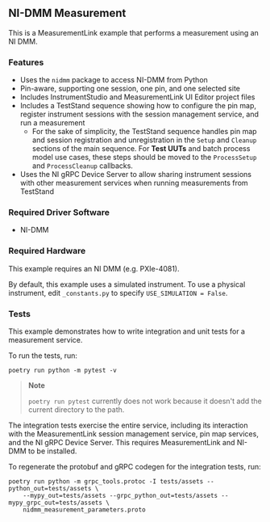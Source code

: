 ## NI-DMM Measurement

This is a MeasurementLink example that performs a measurement using an NI DMM.

### Features

- Uses the `nidmm` package to access NI-DMM from Python
- Pin-aware, supporting one session, one pin, and one selected site
- Includes InstrumentStudio and MeasurementLink UI Editor project files
- Includes a TestStand sequence showing how to configure the pin map, register
  instrument sessions with the session management service, and run a measurement
  - For the sake of simplicity, the TestStand sequence handles pin map and session
    registration and unregistration in the `Setup` and `Cleanup` sections of the main 
    sequence. For **Test UUTs** and batch process model use cases, these steps should
    be moved to the `ProcessSetup` and `ProcessCleanup` callbacks.
- Uses the NI gRPC Device Server to allow sharing instrument sessions with other
  measurement services when running measurements from TestStand

### Required Driver Software

- NI-DMM

### Required Hardware

This example requires an NI DMM (e.g. PXIe-4081).

By default, this example uses a simulated instrument. To use a physical instrument, edit
`_constants.py` to specify `USE_SIMULATION = False`.

### Tests

This example demonstrates how to write integration and unit tests for a measurement
service.

To run the tests, run:
```
poetry run python -m pytest -v
```

> **Note**
> 
> `poetry run pytest` currently does not work because it doesn't add the current directory to
> the path.

The integration tests exercise the entire service, including its interaction with the
MeasurementLink session management service, pin map services, and the NI gRPC Device
Server. This requires MeasurementLink and NI-DMM to be installed.

To regenerate the protobuf and gRPC codegen for the integration tests, run:

```
poetry run python -m grpc_tools.protoc -I tests/assets --python_out=tests/assets \
    --mypy_out=tests/assets --grpc_python_out=tests/assets --mypy_grpc_out=tests/assets \
    nidmm_measurement_parameters.proto
```